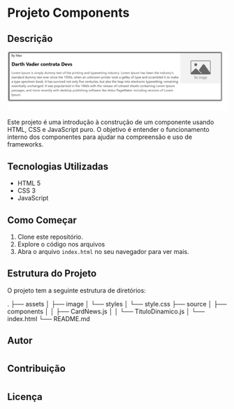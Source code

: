 # Projeto Components

## Descrição
![Alt text](image-1.png)

Este projeto é uma introdução à construção de um componente usando HTML, CSS e JavaScript puro. O objetivo é entender o funcionamento interno dos componentes para ajudar na compreensão e uso de frameworks.

## Tecnologias Utilizadas

- HTML 5
- CSS 3
- JavaScript

## Como Começar

1. Clone este repositório.
2. Explore o código nos arquivos
3. Abra o arquivo `index.html` no seu navegador para ver mais.


## Estrutura do Projeto

O projeto tem a seguinte estrutura de diretórios:

.
├── assets
│   ├── image
│   └── styles
│       └── style.css
├── source
│   ├── components
│   │   ├── CardNews.js
│   │   └── TituloDinamico.js
│   └── index.html
└── README.md

## Autor

#

## Contribuição

#

## Licença

#
